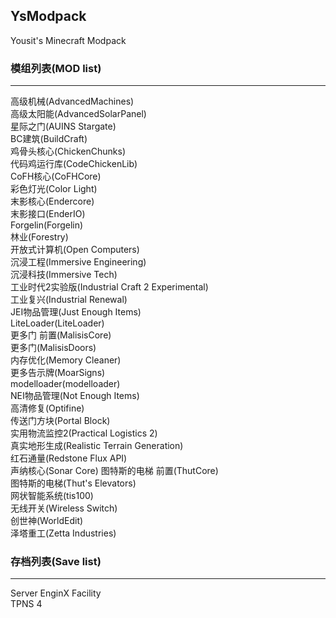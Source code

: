 ## YsModpack
Yousit's Minecraft Modpack  

### 模组列表(MOD list)
----
高级机械(AdvancedMachines)  
高级太阳能(AdvancedSolarPanel)  
星际之门(AUINS Stargate)  
BC建筑(BuildCraft)  
鸡骨头核心(ChickenChunks)  
代码鸡运行库(CodeChickenLib)  
CoFH核心(CoFHCore)  
彩色灯光(Color Light)  
末影核心(Endercore)  
末影接口(EnderIO)  
Forgelin(Forgelin)  
林业(Forestry)  
开放式计算机(Open Computers)  
沉浸工程(Immersive Engineering)  
沉浸科技(Immersive Tech)  
工业时代2实验版(Industrial Craft 2 Experimental)  
工业复兴(Industrial Renewal)  
JEI物品管理(Just Enough Items)  
LiteLoader(LiteLoader)  
更多门 前置(MalisisCore)  
更多门(MalisisDoors)  
内存优化(Memory Cleaner)  
更多告示牌(MoarSigns)  
modelloader(modelloader)  
NEI物品管理(Not Enough Items)  
高清修复(Optifine)  
传送门方块(Portal Block)  
实用物流监控2(Practical Logistics 2)  
真实地形生成(Realistic Terrain Generation)  
红石通量(Redstone Flux API)  
声纳核心(Sonar Core)
图特斯的电梯 前置(ThutCore)  
图特斯的电梯(Thut's Elevators)  
网状智能系统(tis100)  
无线开关(Wireless Switch)  
创世神(WorldEdit)  
泽塔重工(Zetta Industries)  

### 存档列表(Save list)
----
Server EnginX Facility  
TPNS 4  

